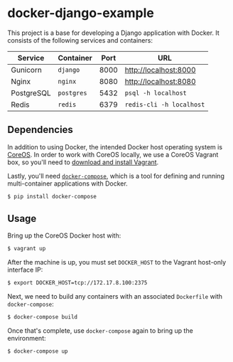 # docker-django-example

This project is a base for developing a Django application with Docker. It consists of the following services and containers:

Service    | Container  | Port | URL
---------- | ---------- | ---- | ------------------------------------------
Gunicorn   | `django`   | 8000 | [http://localhost:8000](http://localhost:8000)
Nginx      | `nginx`    | 8080 | [http://localhost:8080](http://localhost:8080)
PostgreSQL | `postgres` | 5432 | `psql -h localhost`
Redis      | `redis`    | 6379 | `redis-cli -h localhost`

## Dependencies

In addition to using Docker, the intended Docker host operating system is [CoreOS](https://coreos.com/). In order to work with CoreOS locally, we use a CoreOS Vagrant box, so you'll need to [download and install Vagrant](https://www.vagrantup.com/downloads.html).

Lastly, you'll need [`docker-compose`](https://docs.docker.com/compose/), which is a tool for defining and running multi-container applications with Docker. 

```bash
$ pip install docker-compose
```

## Usage

Bring up the CoreOS Docker host with:

```bash
$ vagrant up
```

After the machine is up, you must set `DOCKER_HOST` to the Vagrant host-only interface IP:

```bash
$ export DOCKER_HOST=tcp://172.17.8.100:2375
```

Next, we need to build any containers with an associated `Dockerfile` with `docker-compose`:

```bash
$ docker-compose build
```

Once that's complete, use `docker-compose` again to bring up the environment:

```bash
$ docker-compose up
```

